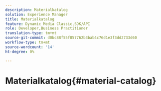 ```yaml
---
description: Materialkatalog
solution: Experience Manager
title: Materialkatalog
feature: Dynamic Media Classic,SDK/API
role: Developer,Business Practitioner
translation-type: tm+mt
source-git-commit: d0bc88f55f857762b3bab4c76d1e3f3dd2733d60
workflow-type: tm+mt
source-wordcount: '14'
ht-degree: 0%

---
```



# Materialkatalog{#material-catalog}

